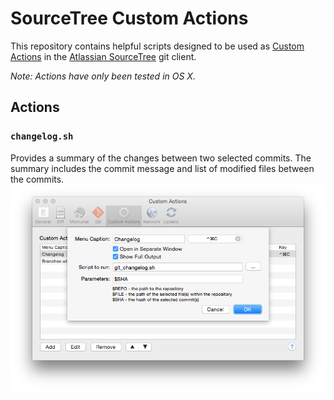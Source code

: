 # SourceTree Custom Actions

This repository contains helpful scripts designed to be used as 
[Custom Actions][stree-custom-actions] in the [Atlassian SourceTree][stree] git
client. 

*Note: Actions have only been tested in OS X.*

## Actions

### `changelog.sh`
Provides a summary of the changes between two selected commits. The summary
includes the commit message and list of modified files between the commits.
![Custom Action settings for changelog.sh][screenshot-changelog]


[stree]: http://www.sourcetreeapp.com
[stree-custom-actions]: https://blog.sourcetreeapp.com/2012/02/08/custom-actions-more-power-to-you/

[screenshot-changelog]: screenshots/changelog.png

